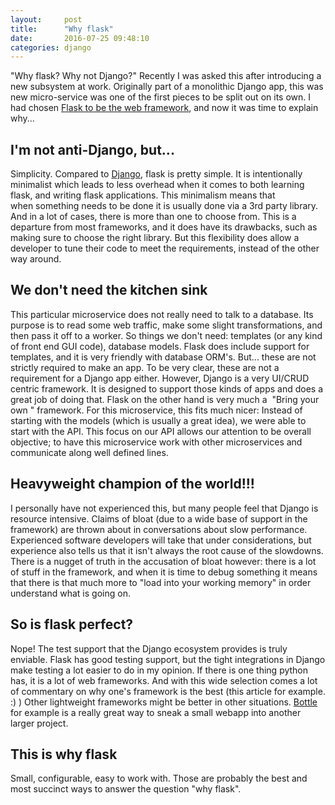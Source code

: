 ```yaml
---
layout:     post
title:      "Why flask"
date:       2016-07-25 09:48:10
categories: django
---
```

"Why flask? Why not Django?" Recently I was asked this after introducing a new subsystem at work. Originally part of a monolithic Django app, this was new micro-service was one of the first pieces to be split out on its own. I had chosen [Flask to be the web framework](http://flask.pocoo.org/), and now it was time to explain why... 

## I'm not anti-Django, but...

Simplicity. Compared to [Django](https://www.djangoproject.com/), flask is pretty simple. It is intentionally minimalist which leads to less overhead when it comes to both learning flask, and writing flask applications. This minimalism means that when something needs to be done it is usually done via a 3rd party library. And in a lot of cases, there is more than one to choose from. This is a departure from most frameworks, and it does have its drawbacks, such as making sure to choose the right library. But this flexibility does allow a developer to tune their code to meet the requirements, instead of the other way around. 

## We don't need the kitchen sink

This particular microservice does not really need to talk to a database. Its purpose is to read some web traffic, make some slight transformations, and then pass it off to a worker. So things we don't need: templates (or any kind of front end GUI code), database models. Flask does include support for templates, and it is very friendly with database ORM's. But... these are not strictly required to make an app. To be very clear, these are not a requirement for a Django app either. However, Django is a very UI/CRUD centric framework. It is designed to support those kinds of apps and does a great job of doing that. Flask on the other hand is very much a  "Bring your own <whatever>" framework. For this microservice, this fits much nicer: Instead of starting with the models (which is usually a great idea), we were able to start with the API. This focus on our API allows our attention to be overall objective; to have this microservice work with other microservices and communicate along well defined lines. 

## Heavyweight champion of the world!!!

I personally have not experienced this, but many people feel that Django is resource intensive. Claims of bloat (due to a wide base of support in the framework) are thrown about in conversations about slow performance. Experienced software developers will take that under considerations, but experience also tells us that it isn't always the root cause of the slowdowns. There is a nugget of truth in the accusation of bloat however: there is a lot of stuff in the framework, and when it is time to debug something it means that there is that much more to "load into your working memory" in order understand what is going on. 

## So is flask perfect?

Nope! The test support that the Django ecosystem provides is truly enviable. Flask has good testing support, but the tight integrations in Django make testing a lot easier to do in my opinion. If there is one thing python has, it is a lot of web frameworks. And with this wide selection comes a lot of commentary on why one's framework is the best (this article for example. :) ) Other lightweight frameworks might be better in other situations. [Bottle](http://bottlepy.org/docs/dev/index.html) for example is a really great way to sneak a small webapp into another larger project. 

## This is why flask

Small, configurable, easy to work with. Those are probably the best and most succinct ways to answer the question "why flask".
